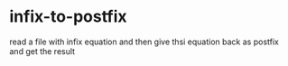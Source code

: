 # infix-to-postfix
read a file with infix equation and then give thsi equation back as postfix and get the result
